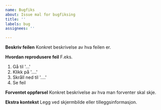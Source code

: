 ```yaml
---
name: Bugfiks
about: Issue mal for bugfiksing
title: ''
labels: bug
assignees: ''

---
```


**Beskriv feilen**
Konkret beskrivelse av hva feilen er.

**Hvordan reprodusere feil**
F.eks.
1. Gå til '...'
2. Klikk på  '....'
3. Skråll ned til '....'
4. Se feil

**Forventet oppførsel**
Konkret beskrivelse av hva man forventer skal skje.


**Ekstra kontekst**
Legg ved skjermbilde eller tilleggsinformasjon.
